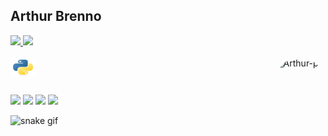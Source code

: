 ## Arthur Brenno
<div align="left">
<a href="https://github.com/Arthur-Brenno">
<img height="180em" src="https://github-readme-stats.vercel.app/api?username=Arthur-Brenno&show_icons=true&theme=dark&include_all_commits=true&count_private=true"/>
<img height="180em" src="https://github-readme-stats.vercel.app/api/top-langs/?username=Arthur-Brenno&layout=compact&langs_count=7&theme=dark"/>
</div>
<div style="display: inline_block"><br>
<img align="center" alt="Arthur-Python" height="30" width="40" src="https://raw.githubusercontent.com/devicons/devicon/master/icons/python/python-original.svg">
<img align="right" alt="Arthur-pic" height="150" style="border-radius:50px;" src="https://cdn.discordapp.com/attachments/742794590146265229/1027201245305389107/Sem_Titulo-1.png?width=676&height=676">
</div>
  
  ##
 
<div> 
  <a href="https://www.youtube.com/channel/UC3vhRhFVlr3CxvHlpudPb2A" target="_blank"><img src="https://img.shields.io/badge/YouTube-FF0000?style=for-the-badge&logo=youtube&logoColor=white" target="_blank"></a>
 <a href="https://discord.gg/etyWq8NUpN" target="_blank"><img src="https://img.shields.io/badge/Discord-7289DA?style=for-the-badge&logo=discord&logoColor=white" target="_blank"></a> 
  <a href = "mailto:arthurbreno009@gmail.com"><img src="https://img.shields.io/badge/-Gmail-%23333?style=for-the-badge&logo=gmail&logoColor=white" target="_blank"></a>
  <a href="https://www.linkedin.com/in/arthur-brenno-1691b61a6/" target="_blank"><img src="https://img.shields.io/badge/-LinkedIn-%230077B5?style=for-the-badge&logo=linkedin&logoColor=white" target="_blank"></a> 

![snake gif](https://github.com/Arthur-Brenno/Arthur-Brenno/blob/output/github-contribution-grid-snake.svg)

</div>
